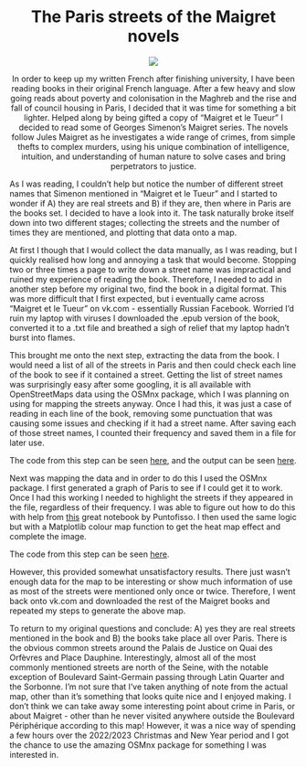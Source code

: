 <h1 align="center">
The Paris streets of the Maigret novels
</h1>

<p align="center">
  <img src="https://github.com/JackMcKechnie/maigret_streets/blob/main/maigret_final_100_with_text.png" />
</p>

<p align="center">
In order to keep up my written French after finishing university, I have been reading books in their original French language. After a few heavy and slow going reads about poverty and colonisation in the Maghreb and the rise and fall of council housing in Paris, I decided that it was time for something a bit lighter. Helped along by being gifted a copy of “Maigret et le Tueur” I decided to read some of Georges Simenon’s Maigret series. The novels follow Jules Maigret as he investigates a wide range of crimes, from simple thefts to complex murders, using his unique combination of intelligence, intuition, and understanding of human nature to solve cases and bring perpetrators to justice.

  

As I was reading, I couldn’t help but notice the number of different street names that Simenon mentioned in “Maigret et le Tueur” and I started to wonder if A) they are real streets and B) if they are, then where in Paris are the books set. I decided to have a look into it. The task naturally broke itself down into two different stages; collecting the streets and the number of times they are mentioned, and plotting that data onto a map.

  

At first I though that I would collect the data manually, as I was reading, but I quickly realised how long and annoying a task that would become. Stopping two or three times a page to write down a street name was impractical and ruined my experience of reading the book. Therefore, I needed to add in another step before my original two, find the book in a digital format. This was more difficult that I first expected, but i eventually came across “Maigret et le Tueur” on vk.com - essentially Russian Facebook. Worried I’d ruin my laptop with viruses I downloaded the .epub version of the book, converted it to a .txt file and breathed a sigh of relief that my laptop hadn’t burst into flames.

  

This brought me onto the next step, extracting the data from the book. I would need a list of all of the streets in Paris and then could check each line of the book to see if it contained a street. Getting the list of street names was surprisingly easy after some googling, it is all available with OpenStreetMaps data using the OSMnx package, which I was planning on using for mapping the streets anyway. Once I had this, it was just a case of reading in each line of the book, removing some punctuation that was causing some issues and checking if it had a street name. After saving each of those street names, I counted their frequency and saved them in a file for later use.

The code from this step can be seen [here](https://github.com/JackMcKechnie/maigret_streets/blob/main/extract_street_names.ipynb), and the output can be seen [here](https://github.com/JackMcKechnie/maigret_streets/blob/main/street_names_count.txt).

  

Next was mapping the data and in order to do this I used the OSMnx package. I first generated a graph of Paris to see if I could get it to work. Once I had this working I needed to highlight the streets if they appeared in the file, regardless of their frequency. I was able to figure out how to do this with help from [this](https://github.com/puntofisso/OSMnxNotebooks/blob/master/Street%20colouring.ipynb) great notebook by Puntofisso. I then used the same logic but with a Matplotlib colour map function to get the heat map effect and complete the image.

The code from this step can be seen [here](https://github.com/JackMcKechnie/maigret_streets/blob/main/paris.ipynb).

  

However, this provided somewhat unsatisfactory results. There just wasn’t enough data for the map to be interesting or show much information of use as most of the streets were mentioned only once or twice. Therefore, I went back onto vk.com and downloaded the rest of the Maigret books and repeated my steps to generate the above map.

To return to my original questions and conclude: A) yes they are real streets mentioned in the book and B) the books take place all over Paris. There is the obvious common streets around the Palais de Justice on Quai des Orfèvres and Place Dauphine. Interestingly, almost all of the most commonly mentioned streets are north of the Seine, with the notable exception of Boulevard Saint-Germain passing through Latin Quarter and the Sorbonne. I’m not sure that I’ve taken anything of note from the actual map, other than it’s something that looks quite nice and I enjoyed making. I don’t think we can take away some interesting point about crime in Paris, or about Maigret - other than he never visited anywhere outside the Boulevard Périphérique according to this map! However, it was a nice way of spending a few hours over the 2022/2023 Christmas and New Year period and I got the chance to use the amazing OSMnx package for something I was interested in.
</p>
